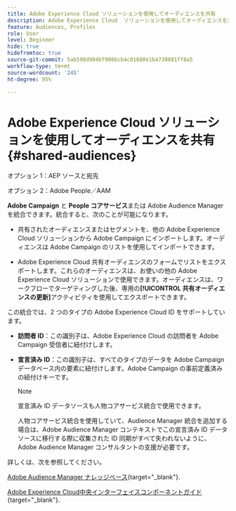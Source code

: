 ```yaml
---
title: Adobe Experience Cloud ソリューションを使用してオーディエンスを共有
description: Adobe Experience Cloud  ソリューションを使用してオーディエンスを共有する方法を学ぶ
feature: Audiences, Profiles
role: User
level: Beginner
hide: true
hidefromtoc: true
source-git-commit: 5ab598d904bf900bcb4c01680e1b4730881ff8a5
workflow-type: tm+mt
source-wordcount: '245'
ht-degree: 95%

---
```


# Adobe Experience Cloud ソリューションを使用してオーディエンスを共有{#shared-audiences}

オプション 1：AEP ソースと宛先

オプション 2：Adobe People／AAM

**Adobe Campaign** と **People コアサービス**&#x200B;または Adobe Audience Manager を統合できます。統合すると、次のことが可能になります。

* 共有されたオーディエンスまたはセグメントを、他の Adobe Experience Cloud ソリューションから Adobe Campaign にインポートします。オーディエンスは Adobe Campaign のリストを使用してインポートできます。

* Adobe Experience Cloud 共有オーディエンスのフォームでリストをエクスポートします。これらのオーディエンスは、お使いの他の Adobe Experience Cloud ソリューションで使用できます。オーディエンスは、ワークフローでターゲティングした後、専用の&#x200B;**[!UICONTROL 共有オーディエンスの更新]**&#x200B;アクティビティを使用してエクスポートできます。

この統合では、2 つのタイプの Adobe Experience Cloud ID をサポートしています。

* **訪問者 ID**：この識別子は、Adobe Experience Cloud の訪問者を Adobe Campaign 受信者に紐付けします。
* **宣言済み ID**：この識別子は、すべてのタイプのデータを Adobe Campaign データベース内の要素に紐付けします。Adobe Campaign の事前定義済みの紐付けキーです。

  >[!NOTE]
  >
  > 宣言済み ID データソースも人物コアサービス統合で使用できます。
  >
  >人物コアサービス統合を使用していて、Audience Manager 統合を追加する場合は、Adobe Audience Manager コンテキストでこの宣言済み ID データソースに移行する際に収集された ID 同期がすべて失われないように、Adobe Audience Manager コンサルタントの支援が必要です。

詳しくは、次を参照してください。

[Adobe Audience Manager ナレッジベース](https://experienceleague.adobe.com/docs/experience-cloud-kcs/kbarticles/KA-16471.html?lang=ja){target="_blank"}.

[Adobe Experience Cloud中央インターフェイスコンポーネントガイド](https://experienceleague.adobe.com/docs/core-services/interface/services/audiences/audience-library.html?lang=ja){target="_blank"}.
